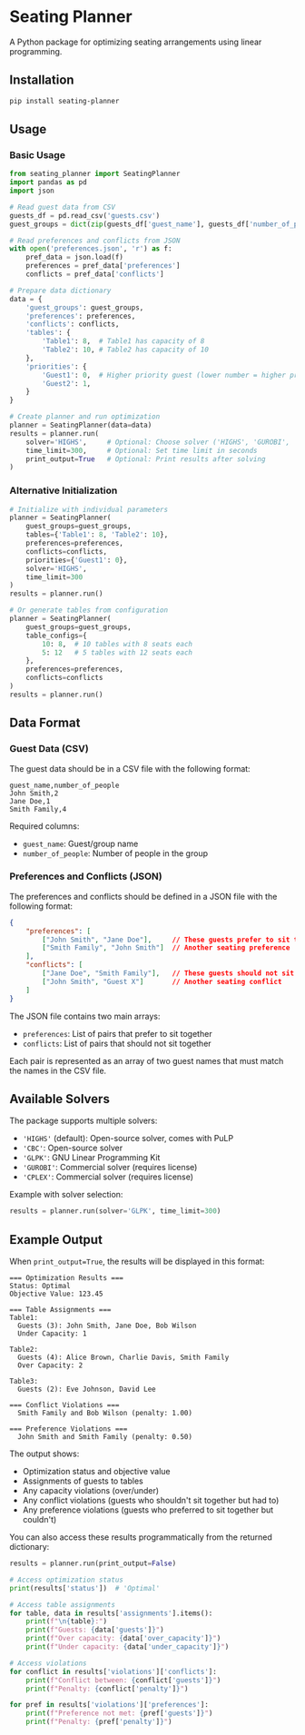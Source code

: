 # Seating Planner

A Python package for optimizing seating arrangements using linear programming.

## Installation

```bash
pip install seating-planner
```

## Usage

### Basic Usage
```python
from seating_planner import SeatingPlanner
import pandas as pd
import json

# Read guest data from CSV
guests_df = pd.read_csv('guests.csv')
guest_groups = dict(zip(guests_df['guest_name'], guests_df['number_of_people']))

# Read preferences and conflicts from JSON
with open('preferences.json', 'r') as f:
    pref_data = json.load(f)
    preferences = pref_data['preferences']
    conflicts = pref_data['conflicts']

# Prepare data dictionary
data = {
    'guest_groups': guest_groups,
    'preferences': preferences,
    'conflicts': conflicts,
    'tables': {
        'Table1': 8,  # Table1 has capacity of 8
        'Table2': 10, # Table2 has capacity of 10
    },
    'priorities': {
        'Guest1': 0,  # Higher priority guest (lower number = higher priority)
        'Guest2': 1,
    }
}

# Create planner and run optimization
planner = SeatingPlanner(data=data)
results = planner.run(
    solver='HIGHS',     # Optional: Choose solver ('HIGHS', 'GUROBI', 'GLPK', 'CBC', 'CPLEX')
    time_limit=300,     # Optional: Set time limit in seconds
    print_output=True   # Optional: Print results after solving
)
```

### Alternative Initialization
```python
# Initialize with individual parameters
planner = SeatingPlanner(
    guest_groups=guest_groups,
    tables={'Table1': 8, 'Table2': 10},
    preferences=preferences,
    conflicts=conflicts,
    priorities={'Guest1': 0},
    solver='HIGHS',
    time_limit=300
)
results = planner.run()

# Or generate tables from configuration
planner = SeatingPlanner(
    guest_groups=guest_groups,
    table_configs={
        10: 8,  # 10 tables with 8 seats each
        5: 12   # 5 tables with 12 seats each
    },
    preferences=preferences,
    conflicts=conflicts
)
results = planner.run()
```

## Data Format

### Guest Data (CSV)
The guest data should be in a CSV file with the following format:

```csv
guest_name,number_of_people
John Smith,2
Jane Doe,1
Smith Family,4
```

Required columns:
- `guest_name`: Guest/group name
- `number_of_people`: Number of people in the group

### Preferences and Conflicts (JSON)
The preferences and conflicts should be defined in a JSON file with the following format:

```json
{
    "preferences": [
        ["John Smith", "Jane Doe"],     // These guests prefer to sit together
        ["Smith Family", "John Smith"]  // Another seating preference
    ],
    "conflicts": [
        ["Jane Doe", "Smith Family"],   // These guests should not sit together
        ["John Smith", "Guest X"]       // Another seating conflict
    ]
}
```

The JSON file contains two main arrays:
- `preferences`: List of pairs that prefer to sit together
- `conflicts`: List of pairs that should not sit together

Each pair is represented as an array of two guest names that must match the names in the CSV file.

## Available Solvers

The package supports multiple solvers:
- `'HIGHS'` (default): Open-source solver, comes with PuLP
- `'CBC'`: Open-source solver
- `'GLPK'`: GNU Linear Programming Kit
- `'GUROBI'`: Commercial solver (requires license)
- `'CPLEX'`: Commercial solver (requires license)

Example with solver selection:
```python
results = planner.run(solver='GLPK', time_limit=300)
```

## Example Output

When `print_output=True`, the results will be displayed in this format:

```
=== Optimization Results ===
Status: Optimal
Objective Value: 123.45

=== Table Assignments ===
Table1:
  Guests (3): John Smith, Jane Doe, Bob Wilson
  Under Capacity: 1

Table2:
  Guests (4): Alice Brown, Charlie Davis, Smith Family
  Over Capacity: 2

Table3:
  Guests (2): Eve Johnson, David Lee

=== Conflict Violations ===
  Smith Family and Bob Wilson (penalty: 1.00)

=== Preference Violations ===
  John Smith and Smith Family (penalty: 0.50)
```

The output shows:
- Optimization status and objective value
- Assignments of guests to tables
- Any capacity violations (over/under)
- Any conflict violations (guests who shouldn't sit together but had to)
- Any preference violations (guests who preferred to sit together but couldn't)

You can also access these results programmatically from the returned dictionary:

```python
results = planner.run(print_output=False)

# Access optimization status
print(results['status'])  # 'Optimal'

# Access table assignments
for table, data in results['assignments'].items():
    print(f"\n{table}:")
    print(f"Guests: {data['guests']}")
    print(f"Over capacity: {data['over_capacity']}")
    print(f"Under capacity: {data['under_capacity']}")

# Access violations
for conflict in results['violations']['conflicts']:
    print(f"Conflict between: {conflict['guests']}")
    print(f"Penalty: {conflict['penalty']}")

for pref in results['violations']['preferences']:
    print(f"Preference not met: {pref['guests']}")
    print(f"Penalty: {pref['penalty']}")
```